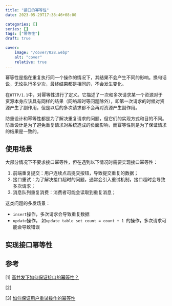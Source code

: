 ```yaml
---
title: "接口的幂等性"
date: 2023-05-29T17:38:46+08:00

categories: []
series: []
tags: ["幂等性"]
draft: true

cover:
    image: "/cover/028.webp"
    alt: "cover"
    relative: true
---
```


幂等性是指在重复执行同一个操作的情况下，其结果不会产生不同的影响。换句话说，无论执行多少次，最终结果都是相同的，不会发生变化。

在`HTTP/1.1`中，对幂等性进行了定义。它描述了一次和多次请求某一个资源对于资源本身应该具有同样的结果（网络超时等问题除外），即第一次请求的时候对资源产生了副作用，但是以后的多次请求都不会再对资源产生副作用。

防重设计和幂等性都是为了解决重复请求的问题，但它们的实现方式和目的不同。防重设计是为了避免重复请求对系统造成的负面影响，而幂等性则是为了保证请求的结果是一致的。

## 使用场景

大部分情况下不要求接口幂等性，但在遇到以下情况时需要实现接口幂等性：

1. 前端重复提交：用户连续点击提交按钮，导致提交重复的数据；
2. 接口重试：为了解决接口超时的问题，通常会引入重试机制，接口超时会导致多次请求；
3. 消息队列重复消费：消费者可能会读取到重复消息；

这类问题的多发场景：

- `insert`操作，多次请求会导致重复数据
- `update`操作， 如`update table set count = count + 1 `的操作，多次请求可能会导致错误

## 实现接口幂等性

### 

## 参考

[1] [高并发下如何保证接口的幂等性？](https://mp.weixin.qq.com/s/yhr7c2GwB8h7vw2cfUVUOQ) 

[2]

[3] [如何保证用户重试操作的幂等性](https://www.v2think.com/keep-user-interaction-idempotent) 
